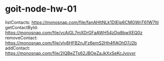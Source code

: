 # goit-node-hw-01

listContacts: https://monosnap.com/file/fanAHltNLk1DIElp6CMGWnT61W7Iti
getContactById: https://monosnap.com/file/vcAiGL7mXDrGFaAWH54zDq8bwXEQ0z
removeContact: https://monosnap.com/file/vly8HFB2nJFz6emS2Hh4fIAOhD7J2b
addContact: https://monosnap.com/file/2lQBeZTs62JBOeZaJkXxSeKcJvovxr
